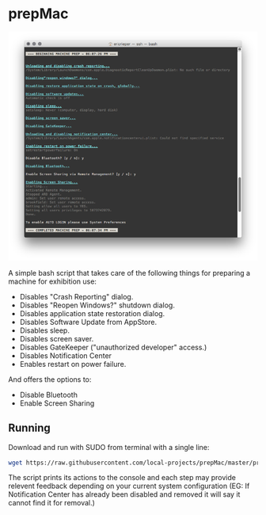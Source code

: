 # prepMac

![Screenshot](https://raw.githubusercontent.com/local-projects/prepMac/screenshots/screen01.png)

A simple bash script that takes care of the following things for preparing a machine for exhibition use:

- Disables "Crash Reporting" dialog.
- Disables "Reopen Windows?" shutdown dialog.
- Disables application state restoration dialog.
- Disables Software Update from AppStore.
- Disables sleep.
- Disables screen saver.
- Disables GateKeeper ("unauthorized developer" access.)
- Disables Notification Center
- Enables restart on power failure.

And offers the options to:

- Disable Bluetooth
- Enable Screen Sharing

## Running

Download and run with SUDO from terminal with a single line:

```bash
wget https://raw.githubusercontent.com/local-projects/prepMac/master/prepMac.sh; sudo bash prepMac.sh; rm prepMac.sh;
```

The script prints its actions to the console and each step may provide relevent feedback depending on your current system configuration (EG: If Notification Center has already been disabled and removed it will say it cannot find it for removal.)
